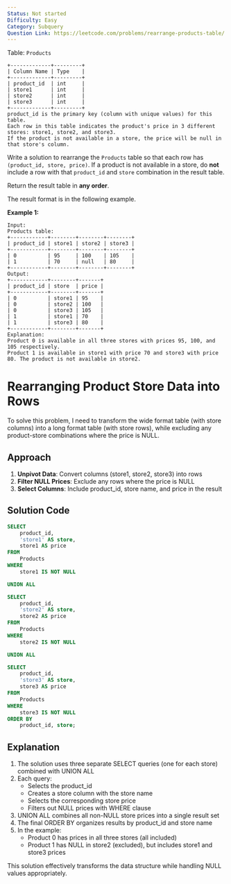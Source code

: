 ```yaml
---
Status: Not started
Difficulty: Easy
Category: Subquery
Question Link: https://leetcode.com/problems/rearrange-products-table/
---
```

Table: `Products`

```Plain
+-------------+---------+
| Column Name | Type    |
+-------------+---------+
| product_id  | int     |
| store1      | int     |
| store2      | int     |
| store3      | int     |
+-------------+---------+
product_id is the primary key (column with unique values) for this table.
Each row in this table indicates the product's price in 3 different stores: store1, store2, and store3.
If the product is not available in a store, the price will be null in that store's column.
```

Write a solution to rearrange the `Products` table so that each row has `(product_id, store, price)`. If a product is not available in a store, do **not** include a row with that `product_id` and `store` combination in the result table.

Return the result table in **any order**.

The result format is in the following example.

**Example 1:**

```Plain
Input:
Products table:
+------------+--------+--------+--------+
| product_id | store1 | store2 | store3 |
+------------+--------+--------+--------+
| 0          | 95     | 100    | 105    |
| 1          | 70     | null   | 80     |
+------------+--------+--------+--------+
Output:
+------------+--------+-------+
| product_id | store  | price |
+------------+--------+-------+
| 0          | store1 | 95    |
| 0          | store2 | 100   |
| 0          | store3 | 105   |
| 1          | store1 | 70    |
| 1          | store3 | 80    |
+------------+--------+-------+
Explanation:
Product 0 is available in all three stores with prices 95, 100, and 105 respectively.
Product 1 is available in store1 with price 70 and store3 with price 80. The product is not available in store2.
```

# Rearranging Product Store Data into Rows

To solve this problem, I need to transform the wide format table (with store columns) into a long format table (with store rows), while excluding any product-store combinations where the price is NULL.

## Approach

1. **Unpivot Data**: Convert columns (store1, store2, store3) into rows
2. **Filter NULL Prices**: Exclude any rows where the price is NULL
3. **Select Columns**: Include product_id, store name, and price in the result

## Solution Code

```SQL
SELECT
    product_id,
    'store1' AS store,
    store1 AS price
FROM
    Products
WHERE
    store1 IS NOT NULL

UNION ALL

SELECT
    product_id,
    'store2' AS store,
    store2 AS price
FROM
    Products
WHERE
    store2 IS NOT NULL

UNION ALL

SELECT
    product_id,
    'store3' AS store,
    store3 AS price
FROM
    Products
WHERE
    store3 IS NOT NULL
ORDER BY
    product_id, store;
```

## Explanation

1. The solution uses three separate SELECT queries (one for each store) combined with UNION ALL
2. Each query:
    - Selects the product_id
    - Creates a store column with the store name
    - Selects the corresponding store price
    - Filters out NULL prices with WHERE clause
3. UNION ALL combines all non-NULL store prices into a single result set
4. The final ORDER BY organizes results by product_id and store name
5. In the example:
    - Product 0 has prices in all three stores (all included)
    - Product 1 has NULL in store2 (excluded), but includes store1 and store3 prices

This solution effectively transforms the data structure while handling NULL values appropriately.
